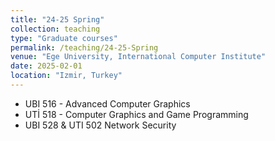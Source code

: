 ```yaml
---
title: "24-25 Spring"
collection: teaching
type: "Graduate courses"
permalink: /teaching/24-25-Spring
venue: "Ege University, International Computer Institute"
date: 2025-02-01
location: "Izmir, Turkey"
---
```


<!--  This is a description of a teaching experience. You can use markdown like any other post. -->

* UBI 516 - Advanced Computer Graphics
* UTİ 518 - Computer Graphics and Game Programming
* UBI 528 & UTI 502 Network Security
